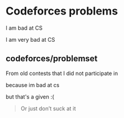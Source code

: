 # Codeforces problems
I am bad at CS

I am very bad at CS

## codeforces/problemset
From old contests that I did not participate in

because im bad at cs

but that's a given :(

> Or just don’t suck at it
